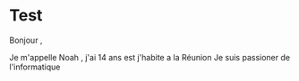 # Test 

Bonjour , 

Je m'appelle Noah , j'ai 14 ans est j'habite a la Réunion
Je suis passioner  de l'informatique 
